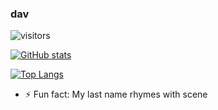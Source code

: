 ### dav
![visitors](https://visitor-badge.laobi.icu/badge?page_id=davidsean.visitor-badge)

[![GitHub stats](https://github-readme-stats.vercel.app/api?username=davidsean)](https://github.com/davidsean/github-readme-stats)

[![Top Langs](https://github-readme-stats.vercel.app/api/top-langs/?username=davidsean)](https://github.com/davidsean/github-readme-stats)

<!--
**davidsean/davidsean** is a ✨ _special_ ✨ repository because its `README.md` (this file) appears on your GitHub profile.

Here are some ideas to get you started:


-->
- ⚡ Fun fact: My last name rhymes with scene
